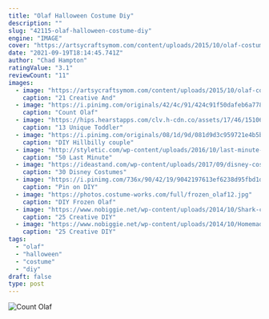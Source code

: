 ```yaml
---
title: "Olaf Halloween Costume Diy"
description: ""
slug: "42115-olaf-halloween-costume-diy"
engine: "IMAGE"
cover: "https://artsycraftsymom.com/content/uploads/2015/10/olaf-costume-for-kids.jpg"
date: "2021-09-19T18:14:45.741Z"
author: "Chad Hampton"
ratingValue: "3.1"
reviewCount: "11"
images:
  - image: "https://artsycraftsymom.com/content/uploads/2015/10/olaf-costume-for-kids.jpg"
    caption: "21 Creative And"
  - image: "https://i.pinimg.com/originals/42/4c/91/424c91f50dafeb6a778fe01a1596a7e9.jpg"
    caption: "Count Olaf"
  - image: "https://hips.hearstapps.com/clv.h-cdn.co/assets/17/46/1510693980-mini-viking-costume.jpg?fill=480:722&resize=768:*"
    caption: "13 Unique Toddler"
  - image: "https://i.pinimg.com/originals/08/1d/9d/081d9d3c959721e4b5b472991bd2caed.png"
    caption: "DIY Hillbilly couple"
  - image: "http://styletic.com/wp-content/uploads/2016/10/last-minute-halloween-costumes/5-last-minute-halloween-costume-ideas.jpg"
    caption: "50 Last Minute"
  - image: "https://ideastand.com/wp-content/uploads/2017/09/disney-costumes/26-disney-halloween-costume-diy-2.jpg"
    caption: "30 Disney Costumes"
  - image: "https://i.pinimg.com/736x/90/42/19/9042197613ef6238d95fbd1d988170b0--diy-olaf-costume-costume-hats.jpg"
    caption: "Pin on DIY"
  - image: "https://photos.costume-works.com/full/frozen_olaf12.jpg"
    caption: "DIY Frozen Olaf"
  - image: "https://www.nobiggie.net/wp-content/uploads/2014/10/Shark-costume-plus-24-more-creative-DIY-costumes-for-boys.jpg"
    caption: "25 Creative DIY"
  - image: "https://www.nobiggie.net/wp-content/uploads/2014/10/Homemade-knight-costume-plus-24-more-creative-DIY-costumes-for-boys.jpg"
    caption: "25 Creative DIY"
tags:
  - "olaf"
  - "halloween"
  - "costume"
  - "diy"
draft: false
type: post
---
```



![Count Olaf](https://i.pinimg.com/originals/42/4c/91/424c91f50dafeb6a778fe01a1596a7e9.jpg "Count Olaf")


<!--inArticleAds-->

<!--galleryOne-->


<!--inArticleAds-->

<!--galleryTwo-->


<!--galleryThree-->


